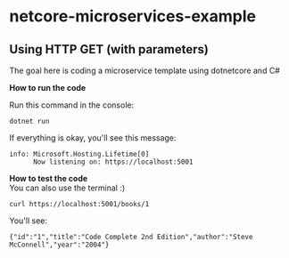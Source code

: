 # netcore-microservices-example
Using HTTP GET (with parameters)
---
The goal here is coding a microservice template using dotnetcore and C#

**How to run the code** </br>

Run this command in the console:
```
dotnet run
```
If everything is okay, you'll see this message:
```
info: Microsoft.Hosting.Lifetime[0]
      Now listening on: https://localhost:5001
```

**How to test the code** </br>
You can also use the terminal :)

```
curl https://localhost:5001/books/1
```

You'll see:
```
{"id":"1","title":"Code Complete 2nd Edition","author":"Steve McConnell","year":"2004"}
```